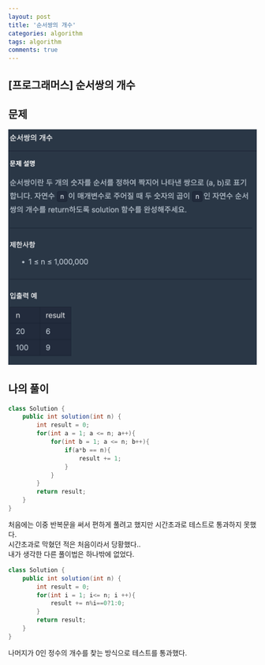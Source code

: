```yaml
---
layout: post
title: '순서쌍의 개수'
categories: algorithm
tags: algorithm
comments: true
---
```


## [프로그래머스] 순서쌍의 개수 

## 문제
<img src = "../../image/순서쌍의 개수.png">

## 나의 풀이
~~~java
class Solution {
    public int solution(int n) {
        int result = 0;
        for(int a = 1; a <= n; a++){
            for(int b = 1; a <= n; b++){
                if(a*b == n){
                    result += 1;
                }
            }
        }
        return result;
    }
}
~~~

처음에는 이중 반복문을 써서 편하게 풀려고 했지만 시간초과로 테스트로 통과하지 못했다.  
시간초과로 막혔던 적은 처음이라서 당황했다..  
내가 생각한 다른 풀이법은 하나밖에 없었다.  

~~~java
class Solution {
    public int solution(int n) {
        int result = 0;
        for(int i = 1; i<= n; i ++){
            result += n%i==0?1:0;
        }
        return result;
    }
}
~~~
나머지가 0인 정수의 개수를 찾는 방식으로 테스트를 통과했다.  
